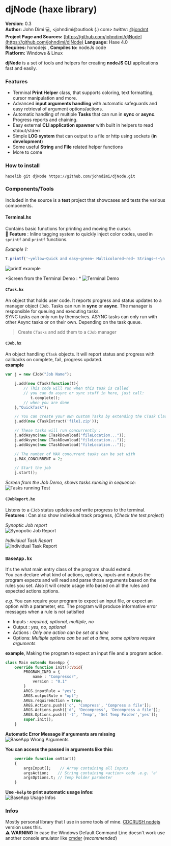 # djNode (haxe library)

**Version:** 0.3  
**Author:** John Dimi :computer:, <johndimi@outlook (.) com> *twitter*: [@jondmt](https://twitter.com/jondmt)  
**Project Page and Sources:** [https://github.com/johndimi/djNode](https://github.com/johndimi/djNode)  **Language:** Haxe 4.0  
**Requires:** hxnodejs , **Compiles to:** nodeJs code  
**Platform:** Windows & Linux

**djNode** is a set of tools and helpers for creating **nodeJS CLI** applications fast and easily.

### Features
- Terminal **Print Helper** class, that supports coloring, text formatting, cursor manipulation and more.
- Advanced **input arguments handling** with automatic safeguards and easy retrieval of argument options/actions.
- Automatic handling of multiple **Tasks** that can run in **sync** or **async**. Progress reports and chaining.
- Easy external **CLI application spawner** with built in helpers to read stdout/stderr
- Simple **LOG system** that can output to a file or http using sockets (**in development**)
- Some useful **String** and **File** related helper functions
- More to come


### How to install

`haxelib git djNode https://github.com/johndimi/djNode.git`


### Components/Tools

Included in the source is a **test** project that showcases and tests the various components. 

#### Terminal.hx
Contains basic functions for printing and moving the cursor.  
:star2: **Feature** : Inline tagging system to quickly inject color codes, used in `sprintf` and `printf` functions.

*Example 1:*
```javascript
T.printf('~yellow~Quick and easy~green~ Multicolored~red~ Strings~!~\n');
```
![printf example](images/printf_example.png)

*Screen from the Terminal Demo : *
![Terminal Demo](images/example_test_001.png)

#### `CTask.hx`
An object that holds user code. It reports progress and status updates to a manager object `CJob`. Tasks can run in **sync** or **async**. The manager is responsible for queuing and executing tasks.  
SYNC tasks can only run by themselves. ASYNC tasks can only run with other Async tasks or on their own. Depending on the task queue.

> Create `CTasks` and add them to a `CJob` manager

#### `CJob.hx`
An object handling `CTask` objects. It will report status and progress with callbacks on complete, fail, progress updated.  
**example**

```haxe
var j = new CJob("Job Name");

	j.add(new CTask(function(t){
		// This code will run when this task is called
		// you can do async or sync stuff in here, just call:
	   	   t.complete();
		// when you are done
	},"QuickTask");

	// You can create your own custom Tasks by extending the CTask Class:
	j.add(new CTaskExtract('file1.zip'));

	// These tasks will run concurrently :
	j.addAsync(new CTaskDownload("fileLocation..."));
	j.addAsync(new CTaskDownload("fileLocation..."));
	j.addAsync(new CTaskDownload("fileLocation..."));

	// The number of MAX concurrent tasks can be set with
	j.MAX_CONCURRENT = 2; 

	// Start the job
	j.start(); 
```

*Screen from the Job Demo, shows tasks running in sequence:*
![Tasks running Test](images/example_test_003.gif)

#### `CJobReport.hx`
Listens to a `CJob` status updates and write progress to the terminal.  
**Features** : Can also show individual track progress, (*Check the test project*)

*Synoptic Job report*\
![Synopotic Job Report](images/example_test_004.gif)

*Individual Task Report*\
![Individual Task Report](images/example_test_005.gif)


### `BaseApp.hx`
It's the what main entry class of the program should extend.  
You can declare what kind of actions, options, inputs and outputs the program expects and will read and parse those arguments based on the rules you set. Also it will create usage info based on all the rules and expected actions.options.

*e.g.* You can require your program to expect an input file, or expect an option with a parameter, etc. The program will  produce informative error messages when a rule is not satisfied

- Inputs : *required, optional, multiple, no*
- Output : *yes, no, optional*
- Actions : *Only one action can be set at a time*
- Options: *Multiple options can be set at a time, some options require arguments*

**example**, Making the program to expect an input file and a program action.
```haxe
class Main extends BaseApp {
	override function init():Void{
		PROGRAM_INFO = {
			name : "Compressor",
			version : "0.1"
		}
		ARGS.inputRule = "yes";
		ARGS.outputRule = "opt";
		ARGS.requireAction = true;
		ARGS.Actions.push(['c', 'Compress', 'Compress a file']);
		ARGS.Actions.push(['d', 'Decompress', 'Decompress a file']);
		ARGS.Options.push(['-t', 'Temp', 'Set Temp Folder','yes']);
		super.init();
	}
```

**Automatic Error Message if arguments are missing**\
![BaseApp Wrong Arguments](images/baseapp_02.png)

**You can access the passed in arguments like this:**
```haxe
	override function onStart() 
	{
		argsInput[];    // Array containing all inputs
		argsAction;    // String containing <action> code .e.g. 'a'
		argsOptions.t; // Temp Folder parameter
	}
```

**Use `-help` to print automatic usage infos:**\
![BaseApp Usage Infos](images/baseapp_01.png)

### Infos

Mostly personal library that I use in some tools of mine. [CDCRUSH nodejs](https://www.npmjs.com/package/cdcrush) version uses this.  
:warning: **WARNING** In case the Windows Default Command Line doesn't work use another console emulator like [cmder](http://cmder.net/) (*recommended*)


